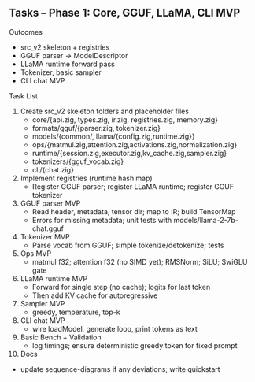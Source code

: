 ## Tasks – Phase 1: Core, GGUF, LLaMA, CLI MVP

Outcomes
- src_v2 skeleton + registries
- GGUF parser → ModelDescriptor
- LLaMA runtime forward pass
- Tokenizer, basic sampler
- CLI chat MVP

Task List
1) Create src_v2 skeleton folders and placeholder files
   - core/{api.zig, types.zig, ir.zig, registries.zig, memory.zig}
   - formats/gguf/{parser.zig, tokenizer.zig}
   - models/{common/, llama/{config.zig,runtime.zig}}
   - ops/{matmul.zig,attention.zig,activations.zig,normalization.zig}
   - runtime/{session.zig,executor.zig,kv_cache.zig,sampler.zig}
   - tokenizers/{gguf_vocab.zig}
   - cli/{chat.zig}
2) Implement registries (runtime hash map)
   - Register GGUF parser; register LLaMA runtime; register GGUF tokenizer
3) GGUF parser MVP
   - Read header, metadata, tensor dir; map to IR; build TensorMap
   - Errors for missing metadata; unit tests with models/llama-2-7b-chat.gguf
4) Tokenizer MVP
   - Parse vocab from GGUF; simple tokenize/detokenize; tests
5) Ops MVP
   - matmul f32; attention f32 (no SIMD yet); RMSNorm; SiLU; SwiGLU gate
6) LLaMA runtime MVP
   - Forward for single step (no cache); logits for last token
   - Then add KV cache for autoregressive
7) Sampler MVP
   - greedy, temperature, top-k
8) CLI chat MVP
   - wire loadModel, generate loop, print tokens as text
9) Basic Bench + Validation
   - log timings; ensure deterministic greedy token for fixed prompt
10) Docs
   - update sequence-diagrams if any deviations; write quickstart

